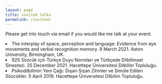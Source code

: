 ```yaml
---
layout: page
title: invited talks
permalink: /invited/
---
```


<p>Please get into touch via email if you would like me talk at your event.</p>

<li>The interplay of space, perception and language: Evidence from eye movements and verbal recognition memory. 9 March 2021. Aston University, Birmingham, UK.</li>
<li>925 Sözcük için Türkçe Duyu Normları ve Türkçede Dilbilimsel Sinestezi. 25 December 2021. Hacettepe Üniversitesi Dilbilim Topluluğu.</li>
<li>Psikodilbilimin Yeni Çağı: Dışarı Sızan Zihinler ve Simüle Edilen Sözcükler. 5 April 2019. Hacettepe Üniversitesi Dilbilim Topluluğu.</li>
